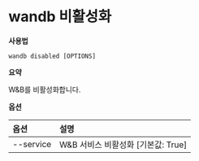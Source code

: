 
# wandb 비활성화

**사용법**

`wandb disabled [OPTIONS]`

**요약**

W&B를 비활성화합니다.

**옵션**

| **옵션** | **설명** |
| :--- | :--- |
| --service | W&B 서비스 비활성화  [기본값: True] |